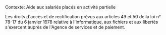 Contexte: Aide aux salariés placés en activité partielle

Les droits d'accès et de rectification prévus aux articles 49 et 50 de la loi n° 78-17 du 6 janvier 1978 relative à l'informatique, aux fichiers et aux libertés s'exercent auprès de l'Agence de services et de paiement.